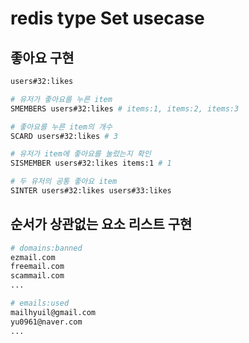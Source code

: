 # redis type Set usecase

## 좋아요 구현

```sh
users#32:likes

# 유저가 좋아요를 누른 item
SMEMBERS users#32:likes # items:1, items:2, items:3

# 좋아요를 누른 item의 개수
SCARD users#32:likes # 3

# 유저가 item에 좋아요를 눌렀는지 확인
SISMEMBER users#32:likes items:1 # 1

# 두 유저의 공통 좋아요 item
SINTER users#32:likes users#33:likes
```

## 순서가 상관없는 요소 리스트 구현

```sh
# domains:banned
ezmail.com
freemail.com
scammail.com
...

# emails:used
mailhyuil@gmail.com
yu0961@naver.com
...
```
